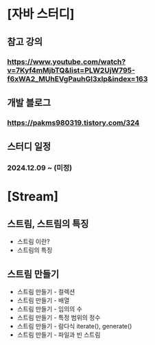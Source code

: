 # [자바 스터디]

## 참고 강의 <br/>
### https://www.youtube.com/watch?v=7Kyf4mMjbTQ&list=PLW2UjW795-f6xWA2_MUhEVgPauhGl3xIp&index=163

## 개발 블로그 <br/>
### https://pakms980319.tistory.com/324

## 스터디 일정 <br/>
### 2024.12.09 ~ (미정)

# [Stream]
## 스트림, 스트림의 특징
 - 스트림 이란?
 - 스트림의 특징
## 스트림 만들기
 - 스트림 만들기 - 컬렉션
 - 스트림 만들기 - 배열
 - 스트림 만들기 - 임의의 수
 - 스트림 만들기 - 특정 범위의 정수
 - 스트림 만들기 - 람다식 iterate(), generate()
 - 스트림 만들기 - 파일과 빈 스트림
